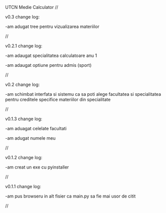UTCN Medie Calculator
//

v0.3 change log:

-am adugat tree pentru vizualizarea materiilor

//

v0.2.1 change log:

-am adaugat specialitatea calculatoare anu 1

-am adaugat optiune pentru admis (sport)

//

v0.2 change log:

-am schimbat interfata si sistemu ca sa poti alege facultatea si specialitatea pentru creditele specifice materiilor din specialitate


//

v0.1.3 change log:

-am aduagat celelate facultati

-am adugat numele meu

//


v0.1.2 change log:

-am creat un exe cu pyinstaller


//



v0.1.1 change log:

-am pus browseru in alt fisier ca main.py sa fie mai usor de citit


//
